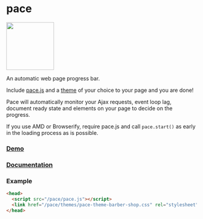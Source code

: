 pace
====

<a href="https://eager.io/app/kYKTiQjoVjQk/install?source=button">
  <img src="https://install.eager.io/install-button.png" border="0" width="126">
</a>

An automatic web page progress bar.

Include [pace.js](https://raw.github.com/HubSpot/pace/v0.5.6/pace.min.js) and a [theme](http://github.hubspot.com/pace/docs/welcome/) of your choice to your page and you are done!

Pace will automatically monitor your Ajax requests, event loop lag, document ready state and elements on your page to decide on the progress.

If you use AMD or Browserify, require pace.js and call `pace.start()` as early in the loading process as is possible.

### [Demo](http://github.hubspot.com/pace/docs/welcome/)

### [Documentation](http://github.hubspot.com/pace/)

### Example

```html
<head>
  <script src="/pace/pace.js"></script>
  <link href="/pace/themes/pace-theme-barber-shop.css" rel="stylesheet" />
</head>
```

<!-- GitAds-Verify: KXLLOFVBD2XHP45XR3FJYBLWQCCCCX1K -->
